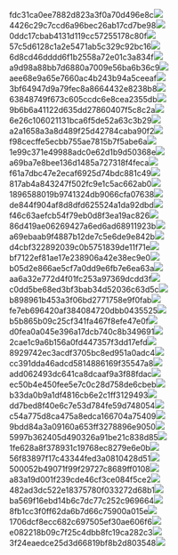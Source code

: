 fdc31ca0ee7882d823a3f0a70d496e8c<img  src="https://img.alicdn.com/bao/uploaded/i3/2639837995/TB2me9npIj_B1NjSZFHXXaDWpXa_!!2639837995.jpg_160x160.jpg">
4426c29c7ccd6a96bec26ab17cd7be98<img  src="https://img.alicdn.com/bao/uploaded/i4/2639837995/O1CN0128vl03pVszyGMqJ_!!2639837995.jpg_160x160.jpg">
0ddc17cbab4131d119cc57255178c80f<img  src="https://img.alicdn.com/bao/uploaded/i1/2639837995/O1CN0128vl0KHRyAexEmp_!!2639837995.jpg_160x160.jpg">
57c5d6128c1a2e5471ab5c329c92bc16<img  src="https://img.alicdn.com/bao/uploaded/i3/2639837995/O1CN0128vl0EHQKbxN3lK_!!2639837995.jpg_160x160.jpg">
6d8cd46dddd6f1b2558a72e01c3a834f<img  src="https://img.alicdn.com/bao/uploaded/i2/2639837995/O1CN0128vl0Ih2dy6u3Fm_!!2639837995.jpg_160x160.jpg">
a9d98a88bb7d6880a7009e56ba6b36c9<img  src="https://img.alicdn.com/bao/uploaded/i2/2639837995/TB2mEA3prZnBKNjSZFGXXbt3FXa_!!2639837995.jpg_160x160.jpg">
aee68e9a65e7660ac4b243b94a5ceeaf<img  src="https://img.alicdn.com/bao/uploaded/i3/2639837995/TB2Z4ECncj_B1NjSZFHXXaDWpXa_!!2639837995.jpg_160x160.jpg">
3bf64947d9a79fec8a8664432e8238b8<img  src="https://img.alicdn.com/bao/uploaded/i4/2639837995/O1CN0128vl0crlIuBjuDl_!!2639837995.jpg_160x160.jpg">
63848749f673c605ccdc6e8cea2355db<img  src="https://img.alicdn.com/bao/uploaded/i1/2639837995/O1CN0128vl0Y8l0ANbkeI_!!2639837995.jpg_160x160.jpg">
9b6b6a41122d635dd27860407f5c8c2a<img  src="https://img.alicdn.com/bao/uploaded/i4/2639837995/O1CN0128vl0WN9kjPa3ZD_!!2639837995.jpg_160x160.jpg">
6e26c106021131bca6f5de52a63c3b29<img  src="https://img.alicdn.com/bao/uploaded/i3/2639837995/O1CN0128vl01xAQZlViQ5_!!2639837995.jpg_160x160.jpg">
a2a1658a3a8d489f25d42784caba90f2<img  src="https://img.alicdn.com/bao/uploaded/i4/2639837995/O1CN0128vl0FocLMl3t6j_!!2639837995.jpg_160x160.jpg">
f98cecffe5ecbb755ae7815b7f5abe6a<img  src="https://img.alicdn.com/imgextra/i3/2639837995/O1CN0128vl0jpktPL0gYG_!!2639837995.jpg">
1e99c371e49988adc0e62d1b9d50368e<img  src="https://img.alicdn.com/imgextra/i4/2639837995/O1CN0128vl0izhByQQvyP_!!2639837995.jpg">
a69ba7e8bee136d1485a727318f4feca<img  src="https://img.alicdn.com/imgextra/i3/2639837995/O1CN0128vl0iN72q87tQa_!!2639837995.jpg">
f61a7dbc47e2ecaf6925d74bdc881c49<img  src="https://img.alicdn.com/imgextra/i2/2639837995/O1CN0128vl0jEeK2LLiBB_!!2639837995.jpg">
817ab4a843247f502fc9e1c5ac662ab0<img  src="https://img.alicdn.com/imgextra/i4/2639837995/O1CN0128vl0jpl1ijB25v_!!2639837995.jpg">
1896588019b9741324db9066cfa07638<img  src="https://img.alicdn.com/imgextra/i2/2639837995/O1CN0128vl0if5pWn1b20_!!2639837995.jpg">
de844f904af8d8dfd625524a1da92dbd<img  src="https://img.alicdn.com/imgextra/i4/2639837995/O1CN0128vl0if7VO3flE6_!!2639837995.jpg">
f46c63aefcb54f79eb0d8f3ea19ac826<img  src="https://img.alicdn.com/imgextra/i3/2639837995/O1CN0128vl0if6IdDSKuj_!!2639837995.jpg">
86d419ae06269427a6ed6ad68911923b<img  src="https://img.alicdn.com/imgextra/i4/2639837995/O1CN0128vl0iN7qj6thS9_!!2639837995.jpg">
a69ebaab9f4887b12de7c5e6de9e842b<img  src="https://img.alicdn.com/imgextra/i4/2639837995/O1CN0128vl0gvxqmgdKGS_!!2639837995.jpg">
d4cbf322892039c0b5751839de11f71e<img  src="https://img.alicdn.com/imgextra/i1/2639837995/O1CN0128vl0gYzWbLH4F6_!!2639837995.jpg">
bf7122ef81ae17e238906a42e38ec9e0<img  src="https://img.alicdn.com/imgextra/i2/2639837995/O1CN0128vl0gvwmJDA5oh_!!2639837995.jpg">
b05d2e866ae5cf7a0dd9e6fb7e6ea63a<img  src="https://img.alicdn.com/imgextra/i2/2639837995/O1CN0128vl0cDaxbVbtMx_!!2639837995.jpg">
aa6a32e772d4f01fc253a97369dcdd3f<img  src="https://img.alicdn.com/imgextra/i4/2639837995/O1CN0128vl0gZ07zUvr5U_!!2639837995.jpg">
c0dd5be68ed3bf3bab34d52036c63d5c<img  src="https://img.alicdn.com/imgextra/i2/2639837995/O1CN0128vl0ihoNIjEUrH_!!2639837995.jpg">
b898961b453a3f06bd2771758e9f0fab<img  src="https://img.alicdn.com/imgextra/i3/2639837995/O1CN0128vl0izhj8ECAro_!!2639837995.jpg">
fe7eb696420af384084720dbb0435525<img  src="https://img.alicdn.com/imgextra/i2/2639837995/O1CN0128vl0iTpcVdeAcT_!!2639837995.jpg">
b5b865b09c25cf341fa467f8efe47e0f<img  src="https://img.alicdn.com/imgextra/i3/2639837995/O1CN0128vl0jpj9JJwMz1_!!2639837995.jpg">
d0fea0a045e396a17dcb740c8b349691<img  src="https://img.alicdn.com/imgextra/i3/2639837995/O1CN0128vl0jeB1S2UUIz_!!2639837995.jpg">
2cae1c9a6b156a0fd447357f3dd17efd<img  src="https://img.alicdn.com/imgextra/i3/2639837995/O1CN0128vl0cDatQ8aQLb_!!2639837995.jpg">
8929742ec3acdf3705bc8ed951a0adc4<img  src="https://img.alicdn.com/imgextra/i4/2639837995/O1CN0128vl0jEcukvjehj_!!2639837995.jpg">
cc391dda46adcd5814886169f35547a8<img  src="https://img.alicdn.com/imgextra/i1/2639837995/O1CN0128vl0ihomCIN0td_!!2639837995.jpg">
add062493dc641ca8dcaaf9a3f88fdac<img  src="https://img.alicdn.com/imgextra/i1/2639837995/O1CN0128vl0gvxmfXJ11K_!!2639837995.jpg">
ec50b4e450fee5e7c0c28d758de6cbeb<img  src="https://img.alicdn.com/imgextra/i1/2639837995/O1CN0128vl0ihoApNZSz6_!!2639837995.jpg">
b33da0b9a1df4816cb6e2c1ff3129493<img  src="https://img.alicdn.com/imgextra/i1/2639837995/O1CN0128vl0i8xviCvo4k_!!2639837995.jpg">
dd7bed8f40e6c7e53d784fe59d748054<img  src="https://img.alicdn.com/imgextra/i3/2639837995/O1CN0128vl0jeCdEDw7LL_!!2639837995.jpg">
c54a775d8ca475a8edca166704a75409<img  src="https://img.alicdn.com/imgextra/i4/2639837995/O1CN0128vl0jeD6IW9pe4_!!2639837995.jpg">
9bdd84a3a09160a653ff3278896e9050<img  src="https://img.alicdn.com/imgextra/i3/2639837995/O1CN0128vl0jEcqahA4Sf_!!2639837995.jpg">
5997b362405d490326a91be21c838d85<img  src="https://img.alicdn.com/imgextra/i4/2639837995/O1CN0128vl0if5xpx1ST0_!!2639837995.jpg">
1fe628a8f378931c19768ec8279e6e0b<img  src="https://img.alicdn.com/imgextra/i3/2639837995/O1CN0128vl0jpkUSKHolz_!!2639837995.jpg">
56f83897f17c43344fed3a0810428d51<img  src="https://img.alicdn.com/imgextra/i2/2639837995/O1CN0128vl0ihoyfEL4Jp_!!2639837995.jpg">
500052b49071f99f29727c8689ff0108<img  src="https://img.alicdn.com/imgextra/i4/2639837995/O1CN0128vl0jEc6sNRT5S_!!2639837995.jpg">
a83a19d001f239cde46cf3ce084f5ce2<img  src="https://img.alicdn.com/imgextra/i2/2639837995/O1CN0128vl0jpjostq92U_!!2639837995.jpg">
482ad3dc522e18375780f033272d68b1<img  src="https://img.alicdn.com/imgextra/i2/2639837995/O1CN0128vl0jeBUZ1o5md_!!2639837995.jpg">
ba569f16ebd14b6c7dc77c252c969664<img  src="https://img.alicdn.com/imgextra/i2/2639837995/O1CN0128vl0iTpovzldg8_!!2639837995.jpg">
8fb1cc3f0ff62da6b7d66c75900a015e<img  src="https://img.alicdn.com/imgextra/i2/2639837995/O1CN0128vl0iN66djHN1K_!!2639837995.jpg">
1706dcf8ecc682c697505ef30ae606f6<img  src="https://img.alicdn.com/imgextra/i2/2639837995/O1CN0128vl0jEdBOfjXSK_!!2639837995.jpg">
e082218b09c7f25c4dbb8fc19ca282c3<img  src="https://img.alicdn.com/imgextra/i4/2639837995/O1CN0128vl0gYyeZW4Usm_!!2639837995.jpg">
3f24eaedce25d3d66819bf8b2d803548<img  src="https://img.alicdn.com/imgextra/i4/2639837995/O1CN0128vl0izbPYOOpul_!!2639837995.jpg">
